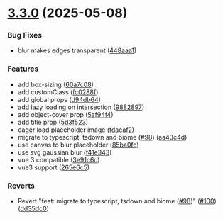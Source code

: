 # [3.3.0](https://github.com/MatteoGabriele/vue-progressive-image/compare/v3.2.0...v3.3.0) (2025-05-08)


### Bug Fixes

* blur makes edges transparent ([448aaa1](https://github.com/MatteoGabriele/vue-progressive-image/commit/448aaa137a764493e5e554db00be1c6a0dbac7c3))


### Features

* add box-sizing ([60a7c08](https://github.com/MatteoGabriele/vue-progressive-image/commit/60a7c08d2ff154fdac67333b25339be5a8d7a094))
* add customClass ([fc0288f](https://github.com/MatteoGabriele/vue-progressive-image/commit/fc0288fbfec2ef3292593f0ee58a4cb9df88f544))
* add global props ([d94db64](https://github.com/MatteoGabriele/vue-progressive-image/commit/d94db64bc77e0c6af23b8dfc40d0b8b313ee7d40))
* add lazy loading on intersection ([9882897](https://github.com/MatteoGabriele/vue-progressive-image/commit/988289743456bdc63eb68ed3869b9007985864e4))
* add object-cover prop ([5af94f4](https://github.com/MatteoGabriele/vue-progressive-image/commit/5af94f4466cbfb8589834d13d5b72e7f26fbdeaa))
* add title prop ([5d3f523](https://github.com/MatteoGabriele/vue-progressive-image/commit/5d3f5233fcd8a44e9253280849c47f02e61e7641))
* eager load placeholder image ([fdaeaf2](https://github.com/MatteoGabriele/vue-progressive-image/commit/fdaeaf2bdd6075c6b56772efcc506b516118c39d))
* migrate to typescript, tsdown and biome ([#98](https://github.com/MatteoGabriele/vue-progressive-image/issues/98)) ([aa43c4d](https://github.com/MatteoGabriele/vue-progressive-image/commit/aa43c4d0d22e2fd6a455e3b68490d16fc3408544))
* use canvas to blur placeholder ([85ba0fc](https://github.com/MatteoGabriele/vue-progressive-image/commit/85ba0fcf597171431894dcbd70328e57bf6fec88))
* use svg gaussian blur ([f41e343](https://github.com/MatteoGabriele/vue-progressive-image/commit/f41e3435024e7c9fed7cbd1d15be8181bcef1870))
* vue 3 compatible ([3e91c6c](https://github.com/MatteoGabriele/vue-progressive-image/commit/3e91c6ce86c5addb62030633911718f6bd09c426))
* vue3 support ([265e6c5](https://github.com/MatteoGabriele/vue-progressive-image/commit/265e6c5026e28f86eb780e551966f5bf4fac7dff))


### Reverts

* Revert "feat: migrate to typescript, tsdown and biome ([#98](https://github.com/MatteoGabriele/vue-progressive-image/issues/98))" ([#100](https://github.com/MatteoGabriele/vue-progressive-image/issues/100)) ([dd35dc0](https://github.com/MatteoGabriele/vue-progressive-image/commit/dd35dc007c9974664afe4f486d5c7376212ebe6e))
